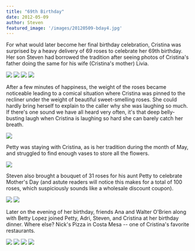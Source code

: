 ```yaml
---
title: "69th Birthday"
date: 2012-05-09
author: Steven
featured_image: '/images/20120509-bday4.jpg'
---
```


For what would later become her final birthday celebration, Cristina was surprised by a heavy delivery of 69 roses to celebrate her 69th birthday. Her son Steven had borrowed the tradition after seeing photos of Cristina's father doing the same for his wife (Cristina's mother) Livia.


<div class="gallery" data-columns="1">
	<img src="/images/20120509-bday1.jpg">
	<img src="/images/20120509-bday2.jpg">
	<img src="/images/20120509-bday3.jpg">
	<img src="/images/20120509-bday4.jpg">
</div>

After a few minutes of happiness, the weight of the roses became noticeable leading to a comical situation where Cristina was pinned to the recliner under the weight of beautiful sweet-smelling roses. She could hardly bring herself to explain to the caller why she was laughing so much. If there's one sound we have all heard very often, it's that deep belly-busting laugh when Cristina is laughing so hard she can barely catch her breath.

![](/images/20120509-bday5.jpg)

Petty was staying with Cristina, as is her tradition during the month of May, and struggled to find enough vases to store all the flowers. 

![](/images/20120509-bday6.jpg)

Steven also brought a bouquet of 31 roses for his aunt Petty to celebrate Mother's Day (and astute readers will notice this makes for a total of 100 roses, which suspiciously sounds like a wholesale discount coupon).

<div class="gallery" data-columns="1">
	<img src="/images/20120509-bday7.jpg">
	<img src="/images/20120509-bday8.jpg">
</div>

Later on the evening of her birthday, friends Ana and Walter O'Brien along with Betty Lopez joined Petty, Adri, Steven, and Cristina at her birthday dinner. Where else? Nick's Pizza in Costa Mesa -- one of Cristina's favorite restaurants.

<div class="gallery" data-columns="1">
	<img src="/images/20120509-dessert1.jpg">
	<img src="/images/20120509-dessert2.jpg">
	<img src="/images/20120509-dessert3.jpg">
	<img src="/images/20120509-dessert4.jpg">
</div>